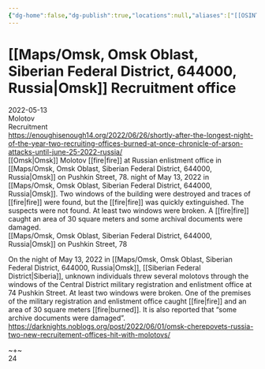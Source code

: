 ```yaml
---
{"dg-home":false,"dg-publish":true,"locations":null,"aliases":["[[OSINT Project/Maps/Omsk, Omsk Oblast, Siberian Federal District, 644000, Russia|Omsk]] Recruitment office"],"location":"Pushkin Street, 78, Omsk","title":"[[OSINT Project/Maps/Omsk, Omsk Oblast, Siberian Federal District, 644000, Russia|Omsk]] Recruitment office","tag":"molotov, recruitment","date":"2022-05-13","linter-yaml-title-alias":"[[OSINT Project/Maps/Omsk, Omsk Oblast, Siberian Federal District, 644000, Russia|Omsk]] Recruitment office","permalink":"/omsk-recruitment-office/","dgHomeLink":true,"dgPassFrontmatter":true}
---
```



# [[Maps/Omsk, Omsk Oblast, Siberian Federal District, 644000, Russia|Omsk]] Recruitment office

2022-05-13  
Molotov  
Recruitment  
https://enoughisenough14.org/2022/06/26/shortly-after-the-longest-night-of-the-year-two-recruiting-offices-burned-at-once-chronicle-of-arson-attacks-until-june-25-2022-russia/  
[[Omsk|Omsk]] Molotov [[fire|fire]] at Russian enlistment office in [[Maps/Omsk, Omsk Oblast, Siberian Federal District, 644000, Russia|Omsk]] on Pushkin Street, 78. night of May 13, 2022 in [[Maps/Omsk, Omsk Oblast, Siberian Federal District, 644000, Russia|Omsk]]. Two windows of the building were destroyed and traces of [[fire|fire]] were found, but the [[fire|fire]] was quickly extinguished. The suspects were not found. At least two windows were broken. A [[fire|fire]] caught an area of 30 square meters and some archival documents were damaged.  
[[Maps/Omsk, Omsk Oblast, Siberian Federal District, 644000, Russia|Omsk]] on Pushkin Street, 78

On the night of May 13, 2022 in [[Maps/Omsk, Omsk Oblast, Siberian Federal District, 644000, Russia|Omsk]], [[Siberian Federal District|Siberia]], unknown individuals threw several molotovs through the windows of the Central District military registration and enlistment office at 74 Pushkin Street. At least two windows were broken. One of the premises of the military registration and enlistment office caught [[fire|fire]] and an area of 30 square meters [[fire|burned]]. It is also reported that “some archive documents were damaged”. https://darknights.noblogs.org/post/2022/06/01/omsk-cherepovets-russia-two-new-recruitement-offices-hit-with-molotovs/

~+~  
24
